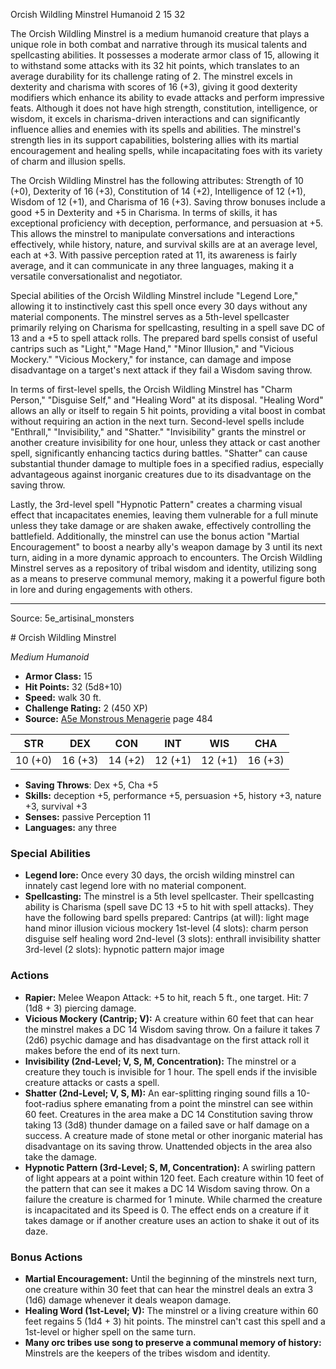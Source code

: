 <MonsterName/>Orcish Wildling Minstrel</MonsterName>
<CreatureType/>Humanoid</CreatureType>
<CR/>2</CR>
<AC/>15</AC>
<HP/>32</HP>
<summary>The Orcish Wildling Minstrel is a medium humanoid creature that plays a unique role in both combat and narrative through its musical talents and spellcasting abilities. It possesses a moderate armor class of 15, allowing it to withstand some attacks with its 32 hit points, which translates to an average durability for its challenge rating of 2. The minstrel excels in dexterity and charisma with scores of 16 (+3), giving it good dexterity modifiers which enhance its ability to evade attacks and perform impressive feats. Although it does not have high strength, constitution, intelligence, or wisdom, it excels in charisma-driven interactions and can significantly influence allies and enemies with its spells and abilities. The minstrel's strength lies in its support capabilities, bolstering allies with its martial encouragement and healing spells, while incapacitating foes with its variety of charm and illusion spells.</summary>

<detail>

The Orcish Wildling Minstrel has the following attributes: Strength of 10 (+0), Dexterity of 16 (+3), Constitution of 14 (+2), Intelligence of 12 (+1), Wisdom of 12 (+1), and Charisma of 16 (+3). Saving throw bonuses include a good +5 in Dexterity and +5 in Charisma. In terms of skills, it has exceptional proficiency with deception, performance, and persuasion at +5. This allows the minstrel to manipulate conversations and interactions effectively, while history, nature, and survival skills are at an average level, each at +3. With passive perception rated at 11, its awareness is fairly average, and it can communicate in any three languages, making it a versatile conversationalist and negotiator.

Special abilities of the Orcish Wildling Minstrel include "Legend Lore," allowing it to instinctively cast this spell once every 30 days without any material components. The minstrel serves as a 5th-level spellcaster primarily relying on Charisma for spellcasting, resulting in a spell save DC of 13 and a +5 to spell attack rolls. The prepared bard spells consist of useful cantrips such as "Light," "Mage Hand," "Minor Illusion," and "Vicious Mockery." "Vicious Mockery," for instance, can damage and impose disadvantage on a target's next attack if they fail a Wisdom saving throw.

In terms of first-level spells, the Orcish Wildling Minstrel has "Charm Person," "Disguise Self," and "Healing Word" at its disposal. "Healing Word" allows an ally or itself to regain 5 hit points, providing a vital boost in combat without requiring an action in the next turn. Second-level spells include "Enthrall," "Invisibility," and "Shatter." "Invisibility" grants the minstrel or another creature invisibility for one hour, unless they attack or cast another spell, significantly enhancing tactics during battles. "Shatter" can cause substantial thunder damage to multiple foes in a specified radius, especially advantageous against inorganic creatures due to its disadvantage on the saving throw. 

Lastly, the 3rd-level spell "Hypnotic Pattern" creates a charming visual effect that incapacitates enemies, leaving them vulnerable for a full minute unless they take damage or are shaken awake, effectively controlling the battlefield. Additionally, the minstrel can use the bonus action "Martial Encouragement" to boost a nearby ally's weapon damage by 3 until its next turn, aiding in a more dynamic approach to encounters. The Orcish Wildling Minstrel serves as a repository of tribal wisdom and identity, utilizing song as a means to preserve communal memory, making it a powerful figure both in lore and during engagements with others.</detail>



---

Source: 5e_artisinal_monsters

<statblock>
# Orcish Wildling Minstrel

*Medium* *Humanoid*

- **Armor Class:** 15
- **Hit Points:** 32 (5d8+10)
- **Speed:** walk 30 ft.
- **Challenge Rating:** 2 (450 XP)
- **Source:** [A5e Monstrous Menagerie](https://enpublishingrpg.com/products/level-up-monstrous-menagerie-a5e) page 484

| STR | DEX | CON | INT | WIS | CHA |
| --- | --- | --- | --- | --- | --- |
| 10 (+0) | 16 (+3) | 14 (+2) | 12 (+1) | 12 (+1) | 16 (+3) |

- **Saving Throws**: Dex +5, Cha +5
- **Skills:** deception +5, performance +5, persuasion +5, history +3, nature +3, survival +3
- **Senses:** passive Perception 11
- **Languages:** any three

### Special Abilities

- **Legend lore:** Once every 30 days, the orcish wilding minstrel can innately cast legend lore with no material component.
- **Spellcasting:** The minstrel is a 5th level spellcaster. Their spellcasting ability is Charisma (spell save DC 13
 +5 to hit with spell attacks). They have the following bard spells prepared:
 Cantrips (at will): light
 mage hand
 minor illusion
 vicious mockery
 1st-level (4 slots): charm person
 disguise self
 healing word
 2nd-level (3 slots): enthrall
 invisibility
 shatter
 3rd-level (2 slots): hypnotic pattern
 major image

### Actions

- **Rapier:** Melee Weapon Attack: +5 to hit, reach 5 ft., one target. Hit: 7 (1d8 + 3) piercing damage.
- **Vicious Mockery (Cantrip; V):** A creature within 60 feet that can hear the minstrel makes a DC 14 Wisdom saving throw. On a failure  it takes 7 (2d6) psychic damage and has disadvantage on the first attack roll it makes before the end of its next turn.
- **Invisibility (2nd-Level; V, S, M, Concentration):** The minstrel or a creature they touch is invisible for 1 hour. The spell ends if the invisible creature attacks or casts a spell.
- **Shatter (2nd-Level; V, S, M):** An ear-splitting ringing sound fills a 10-foot-radius sphere emanating from a point the minstrel can see within 60 feet. Creatures in the area make a DC 14 Constitution saving throw  taking 13 (3d8) thunder damage on a failed save or half damage on a success. A creature made of stone  metal  or other inorganic material has disadvantage on its saving throw. Unattended objects in the area also take the damage.
- **Hypnotic Pattern (3rd-Level; S, M, Concentration):** A swirling pattern of light appears at a point within 120 feet. Each creature within 10 feet of the pattern that can see it makes a DC 14 Wisdom saving throw. On a failure  the creature is charmed for 1 minute. While charmed  the creature is incapacitated and its Speed is 0. The effect ends on a creature if it takes damage or if another creature uses an action to shake it out of its daze.

### Bonus Actions

- **Martial Encouragement:** Until the beginning of the minstrels next turn, one creature within 30 feet that can hear the minstrel deals an extra 3 (1d6) damage whenever it deals weapon damage.
- **Healing Word (1st-Level; V):** The minstrel or a living creature within 60 feet regains 5 (1d4 + 3) hit points. The minstrel can't cast this spell and a 1st-level or higher spell on the same turn.
- **Many orc tribes use song to preserve a communal memory of history:** Minstrels are the keepers of the tribes wisdom and identity.


</statblock>


